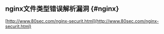 ## nginx文件类型错误解析漏洞 {#nginx}

[http://www.80sec.com/nginx-securit.html](http://www.80sec.com/nginx-securit.html)